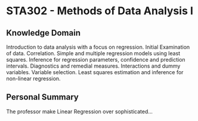 # STA302 - Methods of Data Analysis I

## Knowledge Domain
Introduction to data analysis with a focus on regression. Initial Examination of data. Correlation. Simple and multiple regression models using least squares. Inference for regression parameters, confidence and prediction intervals. Diagnostics and remedial measures. Interactions and dummy variables. Variable selection. Least squares estimation and inference for non-linear regression.

## Personal Summary
The professor make Linear Regression over sophisticated...
